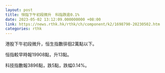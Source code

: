 ```yaml
---
layout: post
title: 恒指下午初段微升　科指跌逾0.1%
date: 2023-05-02 13:12:09.000000000 +08:00
link: https://news.rthk.hk/rthk/ch/component/k2/1698790-20230502.htm
categories: rthk
---
```


港股下午初段微升，恒生指數徘徊2萬點以下。

恒指較早時報19908點，升13點。

科技指數報3896點，跌5點，跌幅0.14%。
